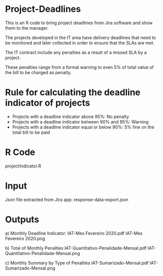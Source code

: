 # Project-Deadlines

This is an R code to bring project deadlines from Jira software and show them to the manager.

The projects developed in the IT area have delivery deadlines that need to be monitored and later collected in order to ensure that the  SLAs are met.

The IT contract include any penalties as a result of a missed SLA by a project. 

These penalties range from a formal warning to even 5% of total value of the bill to be charged as penalty.


# Rule for calculating the deadline indicator of projects

- Projects with a deadline indicator above 95%: No penalty
- Projects with a deadline indicator between 90% and 95%: Warning
- Projects with a deadline indicator equal or below 90%: 5% fine on the total bill to be paid


# R Code
projectIndicator.R


# Input
Json file extracted from Jira app:
response-data-export.json 


# Outputs
a) Monthly Deadline Indicator:
IAT-Mes Fevereiro 2020.pdf
IAT-Mes Fevereiro 2020.png

b) Total of Monthly Penalties
IAT-Quantitativo-Penalidade-Mensal.pdf
IAT-Quantitativo-Penalidade-Mensal.png
 
c) Monthly Summary by Type of Penalties 
IAT-Sumarizado-Mensal.pdf
IAT-Sumarizado-Mensal.png
